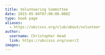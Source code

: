 ```yaml
---
title: Volunteering Committee 
date: 2015-05-04T07:00:00.000Z
type: book page
aliases:
  - https://ubccsss.org/club/about/volunteer
author:
  username: Christopher Head
  link: https://ubccsss.org/user/2
images:
---
```


